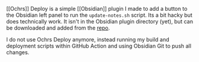 [[Ochrs]] Deploy is a simple [[Obsidian]] plugin I made to add a button to the Obsidian left panel to run the `update-notes.sh` script.  Its a bit hacky but does technically work. It isn't in the Obsidian plugin directory (yet), but can be downloaded and added from the [repo](https://github.com/pavo-etc/ochrs-deploy).

I do not use Ochrs Deploy anymore, instead running my build and deployment scripts within GitHub Action and using Obsidian Git to push all changes.